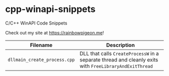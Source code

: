 # cpp-winapi-snippets
C/C++ WinAPI Code Snippets

Check out my site at https://rainbowpigeon.me!


| Filename                     | Description                                                                                            |
|------------------------------|--------------------------------------------------------------------------------------------------------|
| `dllmain_create_process.cpp` | DLL that calls `CreateProcessW` in a separate thread and cleanly exits with `FreeLibraryAndExitThread` |
